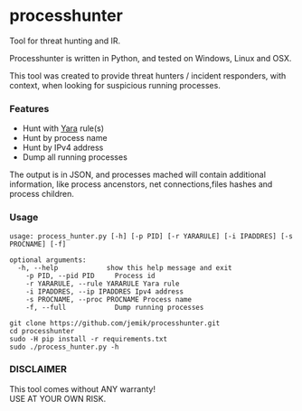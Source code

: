 # processhunter
Tool for threat hunting and IR.

Processhunter is written in Python, and tested on Windows, Linux and OSX. 

This tool was created to provide threat hunters / incident responders, with context, when looking for suspicious running processes.
### Features
<ul>
	<li>Hunt with <a href="https://virustotal.github.io/yara/">Yara</a> rule(s)</li>
<li>Hunt by process name</li>
<li>Hunt by IPv4 address</li>
<li>Dump all running processes</li>
</ul>

The output is in JSON, and processes mached will contain additional information, like process ancenstors, net connections,files hashes and process children.

### Usage

```
usage: process_hunter.py [-h] [-p PID] [-r YARARULE] [-i IPADDRES] [-s PROCNAME] [-f]

optional arguments:
  -h, --help            show this help message and exit
	-p PID, --pid PID     Process id
	-r YARARULE, --rule YARARULE Yara rule
	-i IPADDRES, --ip IPADDRES Ipv4 address
	-s PROCNAME, --proc PROCNAME Process name
	-f, --full            Dump running processes
```
```
git clone https://github.com/jemik/processhunter.git
cd processhunter
sudo -H pip install -r requirements.txt
sudo ./process_hunter.py -h
```


### DISCLAIMER
This tool comes without ANY warranty! <br />
USE AT YOUR OWN RISK.

